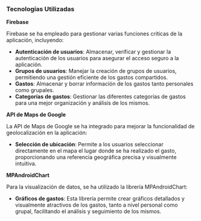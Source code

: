 ### **Tecnologías Utilizadas**

**Firebase**

Firebase se ha empleado para gestionar varias funciones críticas de la aplicación, incluyendo:
- **Autenticación de usuarios**: Almacenar, verificar y gestionar la autenticación de los usuarios para asegurar el acceso seguro a la aplicación.
- **Grupos de usuarios**: Manejar la creación de grupos de usuarios, permitiendo una gestión eficiente de los gastos compartidos.
- **Gastos**: Almacenar y borrar información de los gastos tanto personales como grupales.
- **Categorías de gastos**: Gestionar las diferentes categorías de gastos para una mejor organización y análisis de los mismos.

**API de Maps de Google**

La API de Maps de Google se ha integrado para mejorar la funcionalidad de geolocalización en la aplicación:
- **Selección de ubicación**: Permite a los usuarios seleccionar directamente en el mapa el lugar donde se ha realizado el gasto, proporcionando una referencia geográfica precisa y visualmente intuitiva.

**MPAndroidChart**

Para la visualización de datos, se ha utilizado la librería MPAndroidChart:
- **Gráficos de gastos**: Esta librería permite crear gráficos detallados y visualmente atractivos de los gastos, tanto a nivel personal como grupal, facilitando el análisis y seguimiento de los mismos.